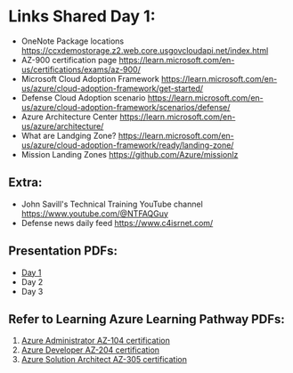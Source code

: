 # Links Shared Day 1:

- OneNote Package locations <https://ccxdemostorage.z2.web.core.usgovcloudapi.net/index.html>
- AZ-900 certification page <https://learn.microsoft.com/en-us/certifications/exams/az-900/>
- Microsoft Cloud Adoption Framework <https://learn.microsoft.com/en-us/azure/cloud-adoption-framework/get-started/>
- Defense Cloud Adoption scenario <https://learn.microsoft.com/en-us/azure/cloud-adoption-framework/scenarios/defense/>
- Azure Architecture Center <https://learn.microsoft.com/en-us/azure/architecture/>
- What are Landging Zone? <https://learn.microsoft.com/en-us/azure/cloud-adoption-framework/ready/landing-zone/>
- Mission Landing Zones <https://github.com/Azure/missionlz>

## Extra:
- John Savill's Technical Training YouTube channel <https://www.youtube.com/@NTFAQGuy>
- Defense news daily feed <https://www.c4isrnet.com/>

## Presentation PDFs:
- [Day 1](presentations/01-Federal-ORT-Azure-Kickoff-SMAP.pdf)
- Day 2
- Day 3 

## Refer to Learning Azure Learning Pathway PDFs:

1. [Azure Administrator AZ-104 certification](Pathway-Files/Azure-Administrator-AZ-104-Pathway.pdf)
2. [Azure Developer AZ-204 certification](Pathway-Files/Azure-Developer-AZ-204-Pathway.pdf)
3. [Azure Solution Architect AZ-305 certification](Pathway-Files/Azure-Solution-Architect-AZ-305-Pathway.pdf)
